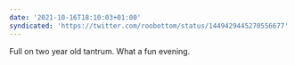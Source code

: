 ```yaml
---
date: '2021-10-16T18:10:03+01:00'
syndicated: 'https://twitter.com/roobottom/status/1449429445270556677'
---
```

Full on two year old tantrum. What a fun evening.
